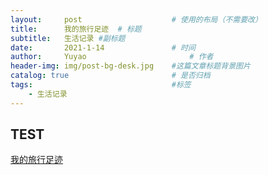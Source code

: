```yaml
---
layout:     post   				    # 使用的布局（不需要改）
title:      我的旅行足迹 	# 标题 
subtitle:   生活记录 #副标题
date:       2021-1-14				# 时间
author:     Yuyao 						# 作者
header-img: img/post-bg-desk.jpg 	#这篇文章标题背景图片
catalog: true 						# 是否归档
tags:								#标签
    - 生活记录
---
```


## TEST
[我的旅行足迹](xintrip/index.html)
<!-- <head>
	<meta http-equiv="Content-Type" content="text/html; charset=UTF-8">
	<link rel="stylesheet" media="all" href="./src/jquery-jvectormap.css">
	<script src="./src/jquery-1.8.2.js"></script>
	<style type="text/css" adt="123"></style>
	<script src="./src/jquery-jvectormap.js"></script>
	<script src="./src/jquery-mousewheel.js"></script>
	<script src="./src/jvectormap.js"></script>
	<script src="./src/abstract-element.js"></script>
	<script src="./src/abstract-canvas-element.js"></script>
	<script src="./src/abstract-shape-element.js"></script>
	<script src="./src/svg-element.js"></script>
	<script src="./src/svg-group-element.js"></script>
	<script src="./src/svg-canvas-element.js"></script>
	<script src="./src/svg-shape-element.js"></script>
	<script src="./src/svg-path-element.js"></script>
	<script src="./src/svg-circle-element.js"></script>
	<script src="./src/svg-image-element.js"></script>
	<script src="./src/svg-text-element.js"></script>
	<script src="./src/vml-element.js"></script>
	<script src="./src/vml-group-element.js"></script>
	<script src="./src/vml-canvas-element.js"></script>
	<script src="./src/vml-shape-element.js"></script>
	<script src="./src/vml-path-element.js"></script>
	<script src="./src/vml-circle-element.js"></script>
	<script src="./src/vml-image-element.js"></script>
	<script src="./src/map-object.js"></script>
	<script src="./src/region.js"></script>
	<script src="./src/marker.js"></script>
	<script src="./src/vector-canvas.js"></script>
	<script src="./src/simple-scale.js"></script>
	<script src="./src/ordinal-scale.js"></script>
	<script src="./src/numeric-scale.js"></script>
	<script src="./src/color-scale.js"></script>
	<script src="./src/legend.js"></script>
	<script src="./src/data-series.js"></script>
	<script src="./src/proj.js"></script>
	<script src="./src/map.js"></script>
	<script src="./src/jquery-jvectormap-cn-mill-en.js"></script>
	<script>
		$(function() {
			var markers = [{
					latLng: [30.490, 106.040],
					name: '四川 · 南充 - 人生的起点 - 5/1995'
				}, {
					latLng: [22.170, 113.340],
					name: '广东 · 珠海 - 第一个到达的城市 - 12/2005'
				}, {
					latLng: [34.170, 108.570],
					name: '陕西 · 西安 - 第一次长途旅行 - 7/2008'
				}, {
					latLng: [34.300, 109.300],
					name: '陕西 · 渭南 - 去过不一定熟悉 - 8/2011'
				}, {
					latLng: [33.040, 107.010],
					name: '陕西 · 汉中 - 很熟悉的一个陌生的地方 - 6/2011'
				}, {
					latLng: [34.220, 107.090],
					name: '陕西 · 宝鸡 - 感触比较深的地方 - 8/2012'
				}, {
					latLng: [29.350, 106.330],
					name: '中国 · 重庆 - 去过次数最多的地方 - 8/2013'
				}, {
					latLng: [22.480, 108.190],
					name: '广西 · 南宁 - 人生的第二个省会城市 - 8/2013'
				}, {
					latLng: [21.280, 109.070],
					name: '广西 · 北海 - 大学母校的所在地 - 8/2013'
				}, {
					latLng: [30.400, 104.040],
					name: '四川 · 成都 - 算是缘分吧 - 2/2014'
				}, {
					latLng: [22.380, 110.090],
					name: '广西 · 玉林 - 第一次公费“出游” - 4/2014'
				}, {
					latLng: [39.550, 116.240],
					name: '中国 · 北京 - 算“北漂”？ - 6/2014'
				}, {
					latLng: [34.200, 108.430],
					name: '陕西 · 咸阳 - 单纯的路过 - 8/2014'
				}, {
					latLng: [23.190, 109.240],
					name: '广西 · 柳州 - 还是公费“出游” - 4/2015'
				}, {
					latLng: [23.080, 113.140],
					name: '广东 · 广州 - 逐梦的地方 - 7/2015'
				}, {
					latLng: [31.360, 105.580],
					name: '四川 · 阆中 - 作为南部的后花园 - 2/2016'
				}, {
					latLng: [22.330, 114.070],
					name: '广东 · 深圳 - 人生第一次自费旅行 - 5/2016'
				}, ],
				values1 = [408, 512, 550, 781],
				values2 = [1, 2, 3, 4],
				values3 = {
					'4': 'bank',
				};
			$('#map1').vectorMap({
				map: 'cn_mill_en',
				panOnDrag: false,
				backgroundColor: '#A8B2CB',
				markers: markers,
				markerStyle: {
					initial: {
						fill: '#FF444E',
						stroke: '#FF444E',
						"fill-opacity": 1,
						"stroke-width": 1,
						"stroke-opacity": 1,
						r: 4
					},
					hover: {
						stroke: 'black',
						"stroke-width": 2,
						cursor: 'pointer'
					},
					selected: {
						fill: 'blue'
					},
					selectedHover: {}
				},
				labels: {
					render: function(code) {
						var doNotShow = ['US-RI', 'US-DC'];
						if (doNotShow.indexOf(code) === -1) {
							return code.split('-')[1];
						}
					},
				}
			});
		})
	</script>
	<body style="background-color: #A8B2CB;">
		<div id="map1" style="margin: auto; height: 500px;">
		</div>
	</body> -->
